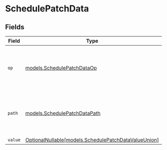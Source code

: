 # SchedulePatchData


## Fields

| Field                                                                                            | Type                                                                                             | Required                                                                                         | Description                                                                                      | Example                                                                                          |
| ------------------------------------------------------------------------------------------------ | ------------------------------------------------------------------------------------------------ | ------------------------------------------------------------------------------------------------ | ------------------------------------------------------------------------------------------------ | ------------------------------------------------------------------------------------------------ |
| `op`                                                                                             | [models.SchedulePatchDataOp](../models/schedulepatchdataop.md)                                   | :heavy_check_mark:                                                                               | op                                                                                               | {<br/>"summary": "Sample op",<br/>"value": "replace"<br/>}                                       |
| `path`                                                                                           | [models.SchedulePatchDataPath](../models/schedulepatchdatapath.md)                               | :heavy_check_mark:                                                                               | path                                                                                             | {<br/>"summary": "Sample path",<br/>"value": "schedule"<br/>}                                    |
| `value`                                                                                          | [OptionalNullable[models.SchedulePatchDataValueUnion]](../models/schedulepatchdatavalueunion.md) | :heavy_minus_sign:                                                                               | N/A                                                                                              |                                                                                                  |